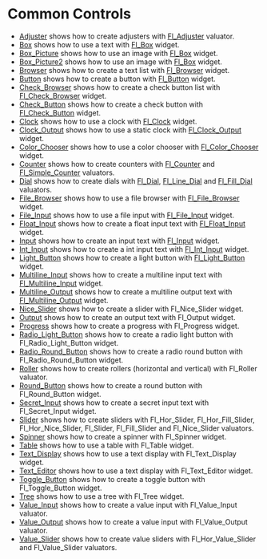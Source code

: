 # Common Controls

* [Adjuster](Adjuster/README.md) shows how to create adjusters with [Fl_Adjuster](https://www.fltk.org/doc-1.3/classFl__Adjuster.html) valuator.
* [Box](Box/README.md) shows how to use a text with [Fl_Box](https://www.fltk.org/doc-1.3/classFl__Box.html) widget.
* [Box_Picture](Box_Picture/README.md) shows how to use an image with [Fl_Box](https://www.fltk.org/doc-1.3/classFl__Box.html) widget.
* [Box_Picture2](Box_Picture2/README.md) shows how to use an image with [Fl_Box](https://www.fltk.org/doc-1.3/classFl__Box.html) widget.
* [Browser](Browser/README.md) shows how to create a text list with [Fl_Browser](https://www.fltk.org/doc-1.3/classFl__Browser.html) widget.
* [Button](Button/README.md) shows how to create a button with [Fl_Button](https://www.fltk.org/doc-1.3/classFl__Button.html) widget.
* [Check_Browser](Check_Browser/README.md) shows how to create a check button list with [Fl_Check_Browser](https://www.fltk.org/doc-1.3/classFl__Check__Browser.html) widget.
* [Check_Button](Check_Button/README.md) shows how to create a check button with [Fl_Check_Button](https://www.fltk.org/doc-1.3/classFl__Check__Button.html) widget.
* [Clock](Clock/README.md) shows how to use a clock with [Fl_Clock](https://www.fltk.org/doc-1.3/classFl__Clock.html) widget.
* [Clock_Output](Clock_Output/README.md) shows how to use a static clock with [Fl_Clock_Output](https://www.fltk.org/doc-1.3/classFl__Clock__Output.html) widget.
* [Color_Chooser](Color_Chooser/README.md) shows how to use a color chooser with [Fl_Color_Chooser](https://www.fltk.org/doc-1.3/classFl__Color__Chooser.html) widget.
* [Counter](Counter/README.md) shows how to create counters with [Fl_Counter](https://www.fltk.org/doc-1.3/classFl__Counter.html) and [Fl_Simple_Counter](https://www.fltk.org/doc-1.3/classFl__Simple__Counter.html) valuators.
* [Dial](Dial/README.md) shows how to create dials with [Fl_Dial](https://www.fltk.org/doc-1.3/classFl__Dial.html), [Fl_Line_Dial](https://www.fltk.org/doc-1.3/classFl__Line__Dial.html) and [Fl_Fill_Dial](https://www.fltk.org/doc-1.3/classFl__Fill__Dial.html) valuators.
* [File_Browser](File_Browser/README.md) shows how to use a file browser with [Fl_File_Browser](https://www.fltk.org/doc-1.3/classFl__File__Browser.html) widget.
* [File_Input](File_Input/README.md) shows how to use a file input with [Fl_File_Input](https://www.fltk.org/doc-1.3/classFl__File__Input.html) widget.
* [Float_Input](Float_Input/README.md) shows how to create a float input text with [Fl_Float_Input](https://www.fltk.org/doc-1.3/classFl__Float__Input.html) widget.
* [Input](Input/README.md) shows how to create an input text with [Fl_Input](https://www.fltk.org/doc-1.3/classFl__Input.html) widget.
* [Int_Input](Int_Input/README.md) shows how to create a int input text with [Fl_Int_Input](https://www.fltk.org/doc-1.3/classFl__Int__Input.html) widget.
* [Light_Button](Light_Button/README.md) shows how to create a light button with [Fl_Light_Button](https://www.fltk.org/doc-1.3/classFl__Light__Button.html) widget.
* [Multiline_Input](Multiline_Input/README.md) shows how to create a multiline input text with [Fl_Multiline_Input](https://www.fltk.org/doc-1.3/classFl__Multiline__Input.html) widget.
* [Multiline_Output](Multiline_Output/README.md) shows how to create a multiline output text with [Fl_Multiline_Output](https://www.fltk.org/doc-1.3/classFl__Multiline__Output.html) widget.
* [Nice_Slider](Nice_Slider/README.md) shows how to create a slider with Fl_Nice_Slider widget.
* [Output](Output/README.md) shows how to create an output text with Fl_Output widget.
* [Progress](Progress/README.md) shows how to create a progress with Fl_Progress widget.
* [Radio_Light_Button](Radio_Light_Button/README.md) shows how to create a radio light button with Fl_Radio_Light_Button widget.
* [Radio_Round_Button](Radio_Round_Button/README.md) shows how to create a radio round button with Fl_Radio_Round_Button widget.
* [Roller](Roller/README.md) shows how to create rollers (horizontal and vertical) with Fl_Roller valuator.
* [Round_Button](Round_Button/README.md) shows how to create a round button with Fl_Round_Button widget.
* [Secret_Input](Secret_Input/README.md) shows how to create a secret input text with Fl_Secret_Input widget.
* [Slider](Slider/README.md) shows how to create sliders with Fl_Hor_Slider, Fl_Hor_Fill_Slider, Fl_Hor_Nice_Slider, Fl_Slider, Fl_Fill_Slider and Fl_Nice_Slider valuators.
* [Spinner](Spinner/README.md) shows how to create a spinner with Fl_Spinner widget.
* [Table](Table/README.md) shows how to use a table with Fl_Table widget.
* [Text_Display](Text_Display/README.md) shows how to use a text display with Fl_Text_Display widget.
* [Text_Editor](Text_Editor) shows how to use a text display with Fl_Text_Editor widget.
* [Toggle_Button](Toggle_Button/README.md) shows how to create a toggle button with Fl_Toggle_Button widget.
* [Tree](Tree/README.md) shows how to use a tree with Fl_Tree widget.
* [Value_Input](Value_Input/README.md) shows how to create a value input with Fl_Value_Input valuator.
* [Value_Output](Value_Output/README.md) shows how to create a value input with Fl_Value_Output valuator.
* [Value_Slider](Value_Slider/README.md) shows how to create value sliders with Fl_Hor_Value_Slider and Fl_Value_Slider valuators.

